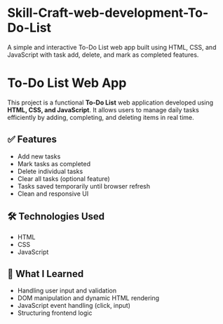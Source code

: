 # Skill-Craft-web-development-To-Do-List
A simple and interactive To-Do List web app built using HTML, CSS, and JavaScript with task add, delete, and mark as completed features.
# To-Do List Web App

This project is a functional **To-Do List** web application developed using **HTML, CSS, and JavaScript**. It allows users to manage daily tasks efficiently by adding, completing, and deleting items in real time.

## ✅ Features
- Add new tasks
- Mark tasks as completed
- Delete individual tasks
- Clear all tasks (optional feature)
- Tasks saved temporarily until browser refresh
- Clean and responsive UI

## 🛠 Technologies Used
- HTML
- CSS
- JavaScript

## 🧠 What I Learned
- Handling user input and validation
- DOM manipulation and dynamic HTML rendering
- JavaScript event handling (click, input)
- Structuring frontend logic



